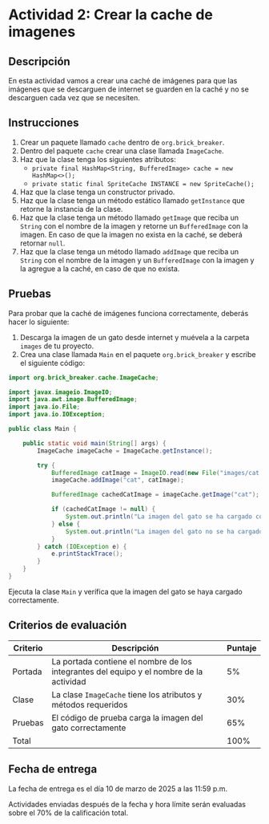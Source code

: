 # Actividad 2: Crear la cache de imagenes

## Descripción

En esta actividad vamos a crear una caché de imágenes para que las imágenes que se descarguen de internet se guarden en
la caché y no se descarguen cada vez que se necesiten.

## Instrucciones

1. Crear un paquete llamado `cache` dentro de `org.brick_breaker`.
2. Dentro del paquete `cache` crear una clase llamada `ImageCache`.
3. Haz que la clase tenga los siguientes atributos:
    * `private final HashMap<String, BufferedImage> cache = new HashMap<>();`
    * `private static final SpriteCache INSTANCE = new SpriteCache();`
4. Haz que la clase tenga un constructor privado.
5. Haz que la clase tenga un método estático llamado `getInstance` que retorne la instancia de la clase.
6. Haz que la clase tenga un método llamado `getImage` que reciba un `String` con el nombre de la imagen y retorne un
   `BufferedImage` con la imagen. En caso de que la imagen no exista en la caché, se deberá retornar `null`.
7. Haz que la clase tenga un método llamado `addImage` que reciba un `String` con el nombre de la imagen y un
   `BufferedImage` con la imagen y la agregue a la caché, en caso de que no exista.

## Pruebas

Para probar que la caché de imágenes funciona correctamente, deberás hacer lo siguiente:

1. Descarga la imagen de un gato desde internet y muévela a la carpeta `images` de tu proyecto.
2. Crea una clase llamada `Main` en el paquete `org.brick_breaker` y escribe el siguiente código:

```java
import org.brick_breaker.cache.ImageCache;

import javax.imageio.ImageIO;
import java.awt.image.BufferedImage;
import java.io.File;
import java.io.IOException;

public class Main {

    public static void main(String[] args) {
        ImageCache imageCache = ImageCache.getInstance();

        try {
            BufferedImage catImage = ImageIO.read(new File("images/cat.jpg"));
            imageCache.addImage("cat", catImage);

            BufferedImage cachedCatImage = imageCache.getImage("cat");

            if (cachedCatImage != null) {
                System.out.println("La imagen del gato se ha cargado correctamente.");
            } else {
                System.out.println("La imagen del gato no se ha cargado correctamente.");
            }
        } catch (IOException e) {
            e.printStackTrace();
        }
    }
}
```

Ejecuta la clase `Main` y verífica que la imagen del gato se haya cargado correctamente.

## Criterios de evaluación

| Criterio | Descripción                                                                             | Puntaje |
|----------|-----------------------------------------------------------------------------------------|---------|
| Portada  | La portada contiene el nombre de los integrantes del equipo y el nombre de la actividad | 5%      |
| Clase    | La clase `ImageCache` tiene los atributos y métodos requeridos                          | 30%     |
| Pruebas  | El código de prueba carga la imagen del gato correctamente                              | 65%     |
| Total    |                                                                                         | 100%    |

## Fecha de entrega

La fecha de entrega es el día 10 de marzo de 2025 a las 11:59 p.m.

Actividades enviadas después de la fecha y hora límite serán evaluadas sobre el 70% de la calificación total.